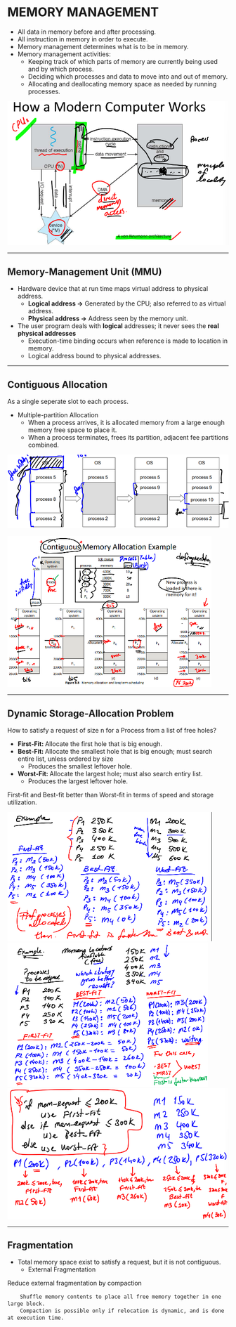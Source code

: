 <h1> MEMORY MANAGEMENT </h1>

- All data in memory before and after processing.
- All instruction in memory in order to execute.
- Memory management determines what is to be in memory.
- Memory management activities:
  - Keeping track of which parts of memory are currently being used and by which process.
  - Deciding which processes and data to move into and out of memory.
  - Allocating and deallocating memory space as needed by running processes.

![alt text](./computer-works.png)

---

<h2> Memory-Management Unit (MMU) </h2>

- Hardware device that at run time maps virtual address to physical address.
  - <b>Logical address -></b> Generated by the CPU; also referred to as virtual address.
  - <b>Physical address -></b> Address seen by the memory unit.
- The user program deals with <b>logical</b> addresses; it never sees the <b> real physical addresses </b>
  - Execution-time binding occurs when reference is made to location in memory.
  - Logical address bound to physical addresses.

---

<h2> Contiguous Allocation </h2>
As a single seperate slot to each process.

- Multiple-partition Allocation
  - When a process arrives, it is allocated memory from a large enough memory free space to place it.
  - When a process terminates, frees its partition, adjacent fee partitions combined.

![alt-text](./contigious-allocation.png)

![alt-text](./contigious-example.png)

---

<h2> Dynamic Storage-Allocation Problem </h2>

How to satisfy a request of size n for a Process from a list of free holes?

- <b> First-Fit: </b> Allocate the first hole that is big enough.
- <b> Best-Fit: </b> Allocate the smallest hole that is big enough; must search entire list, unless ordered by size
  - Produces the smallest leftover hole.
- <b> Worst-Fit: </b> Allocate the largest hole; must also search entiry list.
  - Produces the largest leftover hole.

First-fit and Best-fit better than Worst-fit in terms of speed and storage utilization.

![alt-text](./example-1.png)
![alt-text](./example-2.png)
![alt-text](./example-3.png)

---

<h2> Fragmentation </h2>

- Total memory space exist to satisfy a request, but it is not contiguous.
  - External Fragmentation

Reduce external fragmentation by compaction

        Shuffle memory contents to place all free memory together in one large block.
        Compaction is possible only if relocation is dynamic, and is done at execution time.
